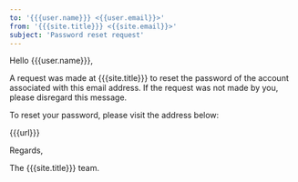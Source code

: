 ```yaml
---
to: '{{{user.name}}} <{{user.email}}>'
from: '{{{site.title}}} <{{site.email}}>'
subject: 'Password reset request'
---
```

Hello {{{user.name}}},

A request was made at {{{site.title}}} to reset the password of the account associated with this email address. If the request was not made by you, please disregard this message.

To reset your password, please visit the address below:

{{{url}}}

Regards,

The {{{site.title}}} team.